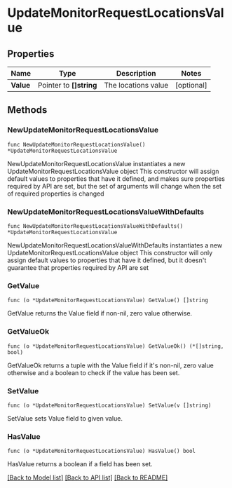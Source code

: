 # UpdateMonitorRequestLocationsValue

## Properties

Name | Type | Description | Notes
------------ | ------------- | ------------- | -------------
**Value** | Pointer to **[]string** | The locations value | [optional] 

## Methods

### NewUpdateMonitorRequestLocationsValue

`func NewUpdateMonitorRequestLocationsValue() *UpdateMonitorRequestLocationsValue`

NewUpdateMonitorRequestLocationsValue instantiates a new UpdateMonitorRequestLocationsValue object
This constructor will assign default values to properties that have it defined,
and makes sure properties required by API are set, but the set of arguments
will change when the set of required properties is changed

### NewUpdateMonitorRequestLocationsValueWithDefaults

`func NewUpdateMonitorRequestLocationsValueWithDefaults() *UpdateMonitorRequestLocationsValue`

NewUpdateMonitorRequestLocationsValueWithDefaults instantiates a new UpdateMonitorRequestLocationsValue object
This constructor will only assign default values to properties that have it defined,
but it doesn't guarantee that properties required by API are set

### GetValue

`func (o *UpdateMonitorRequestLocationsValue) GetValue() []string`

GetValue returns the Value field if non-nil, zero value otherwise.

### GetValueOk

`func (o *UpdateMonitorRequestLocationsValue) GetValueOk() (*[]string, bool)`

GetValueOk returns a tuple with the Value field if it's non-nil, zero value otherwise
and a boolean to check if the value has been set.

### SetValue

`func (o *UpdateMonitorRequestLocationsValue) SetValue(v []string)`

SetValue sets Value field to given value.

### HasValue

`func (o *UpdateMonitorRequestLocationsValue) HasValue() bool`

HasValue returns a boolean if a field has been set.


[[Back to Model list]](../README.md#documentation-for-models) [[Back to API list]](../README.md#documentation-for-api-endpoints) [[Back to README]](../README.md)


